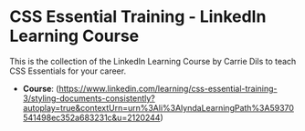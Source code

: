 # CSS Essential Training - LinkedIn Learning Course

This is the collection of the LinkedIn Learning Course by Carrie Dils to teach CSS Essentials for your career.

- **Course**: (https://www.linkedin.com/learning/css-essential-training-3/styling-documents-consistently?autoplay=true&contextUrn=urn%3Ali%3AlyndaLearningPath%3A59370541498ec352a683231c&u=2120244)

